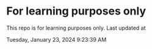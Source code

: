 # For learning purposes only
This repo is for learning purposes only.
Last updated at

Tuesday, January 23, 2024 9:23:39 AM

